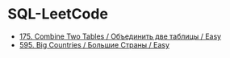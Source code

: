 # SQL-LeetCode
* [175. Combine Two Tables / Объединить две таблицы / Easy](https://github.com/Bazilit/SQL-LeetCode/blob/main/175.%20Combine%20Two%20Tables)
* [595. Big Countries / Большие Страны / Easy](https://github.com/Bazilit/SQL-LeetCode/blob/main/595.%20Big%20Countries)
